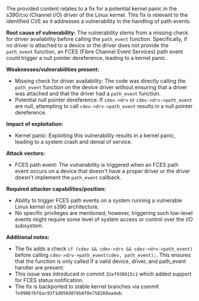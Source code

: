 The provided content relates to a fix for a potential kernel panic in the s390/cio (Channel I/O) driver of the Linux kernel. This fix is relevant to the identified CVE as it addresses a vulnerability in the handling of path events.

**Root cause of vulnerability:**
The vulnerability stems from a missing check for driver availability before calling the `path_event` function. Specifically, if no driver is attached to a device or the driver does not provide the `path_event` function, an FCES (Fibre Channel Event Services) path event could trigger a null pointer dereference, leading to a kernel panic.

**Weaknesses/vulnerabilities present:**
- Missing check for driver availability: The code was directly calling the `path_event` function on the device driver without ensuring that a driver was attached and that the driver had a `path_event` function.
- Potential null pointer dereference: If `cdev->drv` or `cdev->drv->path_event` are null, attempting to call `cdev->drv->path_event` results in a null pointer dereference.

**Impact of exploitation:**
- Kernel panic: Exploiting this vulnerability results in a kernel panic, leading to a system crash and denial of service.

**Attack vectors:**
- FCES path event: The vulnerability is triggered when an FCES path event occurs on a device that doesn't have a proper driver or the driver doesn't implement the `path_event` callback.

**Required attacker capabilities/position:**
- Ability to trigger FCES path events on a system running a vulnerable Linux kernel on s390 architecture.
- No specific privileges are mentioned; however, triggering such low-level events might require some level of system access or control over the I/O subsystem.

**Additional notes:**
- The fix adds a check `if (cdev && cdev->drv && cdev->drv->path_event)` before calling `cdev->drv->path_event(cdev, path_event);`. This ensures that the function is only called if a valid device, driver, and path_event handler are present.
- This issue was introduced in commit `32ef938815c1` which added support for FCES status notification.
- The fix is backported to stable kernel branches via commit `fe990b7bf6ac93f1d850d076b8f0e758268aa4ab`.